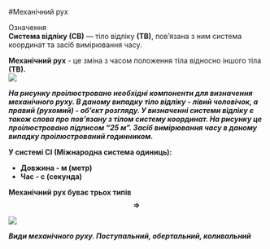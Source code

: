 #Механічний рух

<div class="eoz-wrap">
<span class="eoz">Означення</span>
<div class="eoz-text">
<b>Система вiдлiку (СВ)</b> — тiло вiдлiку <b>(ТВ)</b>, пов’язана з ним система координат
та засiб вимiрювання часу.
<p></p>
<b>Механiчний рух</b> - це змiна з часом положення тiла <p1>вiдносно</p1> iншого тiла <b>(ТВ)<b>.
</div>
</div>

<img src="https://rawgit.com/chudaol/ed-era-book-physics/master/images/chapter_1/1.svg" class="image"/>



*На рисунку проiлюстровано необхiднi компоненти для визначення механiчного руху. В даному випадку **тiло вiдлiку** - лiвий чоловiчок, а правий (рухомий) - об’єкт розгляду. У визначеннi системи вiдлiку є
також слова про пов’язану з тiлом систему координат. На рисунку це проiлюстровано пiдписом “**25 м**”. Засiб вимiрювання часу в даному випадку проiлюстрований годинником.*

<p1>У системі СІ (Міжнародна система одиниць):</p1>
* Довжина - м (метр)
* Час - с (секунда)

**Механічний рух буває трьох типів** $$\Rightarrow$$

<img src="https://rawgit.com/chudaol/ed-era-book-physics/master/images/chapter_1/2.svg" class="image"/>


*Види механiчного руху. Поступальний, обертальний, коливальний*